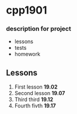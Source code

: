# cpp1901
### description for project
- lessons 
- tests
- homework
## Lessons
1. First lesson **19.02**
2. Second lesson **19.07**
3. Third third **19.12**
4. Fourth fivth **19.17**

